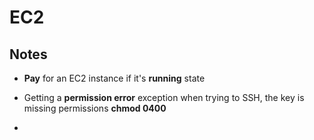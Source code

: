 # EC2

## Notes

- __Pay__ for an EC2 instance if it's __running__ state

- Getting a __permission error__ exception when trying to SSH, the key is missing permissions __chmod 0400__

- 